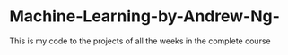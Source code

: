 # Machine-Learning-by-Andrew-Ng-
This is my code to the projects of all the weeks in the complete course
